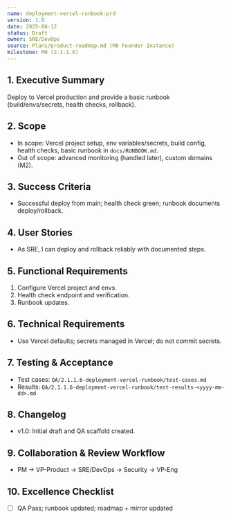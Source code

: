 ```yaml
---
name: deployment-vercel-runbook-prd
version: 1.0
date: 2025-08-12
status: Draft
owner: SRE/DevOps
source: Plans/product-roadmap.md (M0 Founder Instance)
milestone: M0 (2.1.1.6)
---
```


## 1. Executive Summary
Deploy to Vercel production and provide a basic runbook (build/envs/secrets, health checks, rollback).

## 2. Scope
- In scope: Vercel project setup, env variables/secrets, build config, health checks, basic runbook in `docs/RUNBOOK.md`.
- Out of scope: advanced monitoring (handled later), custom domains (M2).

## 3. Success Criteria
- Successful deploy from main; health check green; runbook documents deploy/rollback.

## 4. User Stories
- As SRE, I can deploy and rollback reliably with documented steps.

## 5. Functional Requirements
1. Configure Vercel project and envs.
2. Health check endpoint and verification.
3. Runbook updates.

## 6. Technical Requirements
- Use Vercel defaults; secrets managed in Vercel; do not commit secrets.

## 7. Testing & Acceptance
- Test cases: `QA/2.1.1.6-deployment-vercel-runbook/test-cases.md`
- Results: `QA/2.1.1.6-deployment-vercel-runbook/test-results-<yyyy-mm-dd>.md`

## 8. Changelog
- v1.0: Initial draft and QA scaffold created.

## 9. Collaboration & Review Workflow
- PM → VP-Product → SRE/DevOps → Security → VP‑Eng

## 10. Excellence Checklist
- [ ] QA Pass; runbook updated; roadmap + mirror updated


